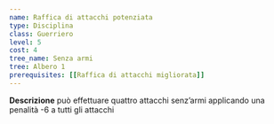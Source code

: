 ```yaml
---
name: Raffica di attacchi potenziata
type: Disciplina
class: Guerriero
level: 5
cost: 4
tree_name: Senza armi
tree: Albero 1
prerequisites: [[Raffica di attacchi migliorata]]
---
```


**Descrizione**
può effettuare quattro attacchi senz’armi applicando una penalità -6 a tutti
gli attacchi